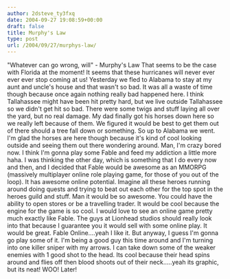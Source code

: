 ```yaml
---
author: 2dsteve_ty3fxq
date: 2004-09-27 19:08:59+00:00
draft: false
title: Murphy's Law
type: post
url: /2004/09/27/murphys-law/
---
```


"Whatever can go wrong, will" - Murphy's Law
That seems to be the case with Florida at the moment! It seems that these hurricanes will never ever ever ever stop coming at us! Yesterday we fled to Alabama to stay at my aunt and uncle's house and that wasn't so bad. It was all a waste of time though because once again nothing really bad happened here. I think Tallahassee might have been hit pretty hard, but we live outside Tallahassee so we didn't get hit so bad. There were some twigs and stuff laying all over the yard, but no real damage.
My dad finally got his horses down here so we really left because of them. We figured it would be best to get them out of there should a tree fall down or something. So up to Alabama we went. I'm glad the horses are here though because it's kind of cool looking outside and seeing them out there wondering around.
Man, I'm crazy bored now. I think I'm gonna play some Fable and feed my addiction a little more haha. I was thinking the other day, which is something that I do every now and then, and I decided that Fable would be awesome as an MMORPG (massively multiplayer online role playing game, for those of you out of the loop). It has awesome online potential. Imagine all these heroes running around doing quests and trying to beat out each other for the top spot in the heroes guild and stuff. Man it would be so awesome. You could have the ability to open stores or be a travelling trader. It would be cool because the engine for the game is so cool. I would love to see an online game pretty much exactly like Fable. The guys at Lionhead studios should really look into that because I guarantee you it would sell with some online play. It would be great. Fable Online....yeah I like it.
But anyway, I guess I'm gonna go play some of it. I'm being a good guy this time around and I'm turning into one killer sniper with my arrows. I can take down some of the weaker enemies with 1 good shot to the head. Its cool because their head spins around and flies off then blood shoots out of their neck.....yeah its graphic, but its neat! WOO! Later!


